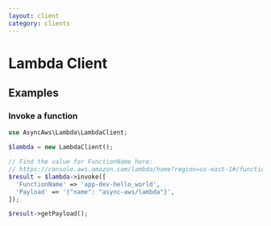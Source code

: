 ```yaml
---
layout: client
category: clients
---
```


# Lambda Client

## Examples

### Invoke a function

```php
use AsyncAws\Lambda\LambdaClient;

$lambda = new LambdaClient();

// Find the value for FunctionName here:
// https://console.aws.amazon.com/lambda/home?region=us-east-1#/functions
$result = $lambda->invoke([
  'FunctionName' => 'app-dev-hello_world',
  'Payload' => '{"name": "async-aws/lambda"}',
]);

$result->getPayload();
```
